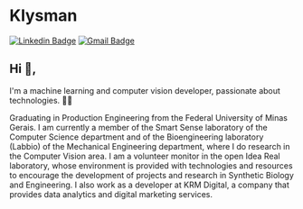 # Klysman
[![Linkedin Badge](https://img.shields.io/badge/-klysman08-blue?style=flat-square&logo=Linkedin&logoColor=white&link=https://www.linkedin.com/in/klysman08/)](https://www.linkedin.com/in/klysman08/)
[![Gmail Badge](https://img.shields.io/badge/-klysman.rk@gmail.com-c14438?style=flat-square&logo=Gmail&logoColor=white&link=mailto:klysman.rk@gmail.com)](mailto:klysman.rk@gmail.com)
## Hi 👋, 
I'm a machine learning and computer vision developer, passionate about technologies. 👨‍💻

Graduating in Production Engineering from the Federal University of Minas Gerais. I am currently a member of the Smart Sense laboratory of the Computer Science department and of the Bioengineering laboratory (Labbio) of the Mechanical Engineering department, where I do research in the Computer Vision area. I am a volunteer monitor in the open Idea Real laboratory, whose environment is provided with technologies and resources to encourage the development of projects and research in Synthetic Biology and Engineering. I also work as a developer at KRM Digital, a company that provides data analytics and digital marketing services.
